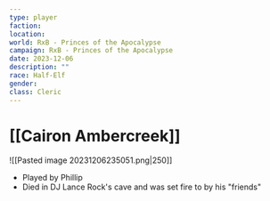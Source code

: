 ```yaml
---
type: player
faction: 
location: 
world: RxB - Princes of the Apocalypse
campaign: RxB - Princes of the Apocalypse
date: 2023-12-06
description: ""
race: Half-Elf
gender: 
class: Cleric
---
```

# [[Cairon Ambercreek]]

![[Pasted image 20231206235051.png|250]]
- Played by Phillip
- Died in DJ Lance Rock's cave and was set fire to by his "friends"